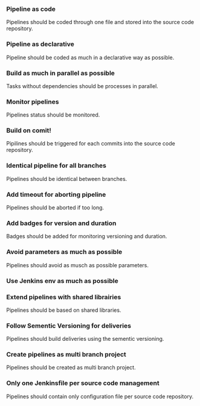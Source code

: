 
### Pipeline as code
Pipelines should be coded through one file and stored into the source code repository.

### Pipeline as declarative
Pipeline should be coded as much in a declarative way as possible.

### Build as much in parallel as possible
Tasks without dependencies should be processes in parallel.

### Monitor pipelines
Pipelines status should be monitored. 

### Build on comit!
Pipilines should be triggered for each commits into the source code repository.

### Identical pipeline for all branches
Pipelines should be identical between branches.

### Add timeout for aborting pipeline
Pipelines should be aborted if too long.

### Add badges for version and duration
Badges should be added for monitoring versioning and duration.

### Avoid parameters as much as possible
Pipelines should avoid as musch as possible parameters.

### Use Jenkins env as much as possible


### Extend pipelines with shared librairies
Pipelines should be based on shared libraries.

### Follow Sementic Versioning for deliveries 
Pipelines should build deliveries using the sementic versioning.

### Create pipelines as multi branch project
Pipelines should be created as multi branch project.

### Only one Jenkinsfile per source code management
Pipelines should contain only configuration file per source code repository.
